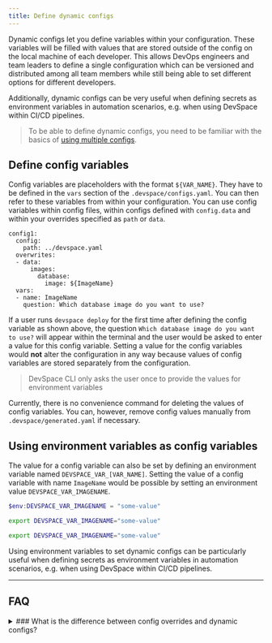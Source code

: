 ```yaml
---
title: Define dynamic configs
---
```


Dynamic configs let you define variables within your configuration. These variables will be filled with values that are stored outside of the config on the local machine of each developer. This allows DevOps engineers and team leaders to define a single configuration which can be versioned and distributed among all team members while still being able to set different options for different developers.

Additionally, dynamic configs can be very useful when defining secrets as environment variables in automation scenarios, e.g. when using DevSpace within CI/CD pipelines.

> To be able to define dynamic configs, you need to be familiar with the basics of [using multiple configs](/docs/configuration/multiple-configs).

## Define config variables
Config variables are placeholders with the format `${VAR_NAME}`. They have to be defined in the `vars` section of the `.devspace/configs.yaml`. You can then refer to these variables from within your configuration. You can use config variables within config files, within configs defined with `config.data` and within your overrides specified as `path` or `data`.
```
config1:
  config:
    path: ../devspace.yaml
  overwrites:
  - data:
      images:
        database:
          image: ${ImageName}
  vars:
  - name: ImageName
    question: Which database image do you want to use?
```
If a user runs `devspace deploy` for the first time after defining the config variable as shown above, the question `Which database image do you want to use?` will appear within the terminal and the user would be asked to enter a value for this config variable. Setting a value for the config variables would **not** alter the configuration in any way because values of config variables are stored separately from the configuration.

> DevSpace CLI only asks the user once to provide the values for environment variables 

Currently, there is no convenience command for deleting the values of config variables. You can, however, remove config values manually from `.devspace/generated.yaml` if necessary.

## Using environment variables as config variables
The value for a config variable can also be set by defining an environment variable named `DEVSPACE_VAR_[VAR_NAME]`. Setting the value of a config variable with name `ImageName` would be possible by setting an environment value `DEVSPACE_VAR_IMAGENAME`.

<!--DOCUSAURUS_CODE_TABS-->
<!--Windows Powershell-->
```powershell
$env:DEVSPACE_VAR_IMAGENAME = "some-value"
```

<!--Mac Terminal-->
```bash
export DEVSPACE_VAR_IMAGENAME="some-value"
```

<!--Linux Bash-->
```bash
export DEVSPACE_VAR_IMAGENAME="some-value"
```
<!--END_DOCUSAURUS_CODE_TABS-->

Using environment variables to set dynamic configs can be particularly useful when defining secrets as environment variables in automation scenarios, e.g. when using DevSpace within CI/CD pipelines.


---
## FAQ

<details>
<summary>
### What is the difference between config overrides and dynamic configs?
</summary>
While config overriding is very useful for different deployment environments, it is not as suitable for managing configs that vary between different developers. Imaging having 80 people working on a project: Do you want to manage 80 different configurations and version them via git? Dynamic configs allow you to version one config file which uses variables that are saved outside the git repository on the local machine of the developer.

Additionally, dynamic configs can be very useful when defining secrets as environment variables in automation scenarios, e.g. using DevSpace within CI/CD pipelines.
</details>
